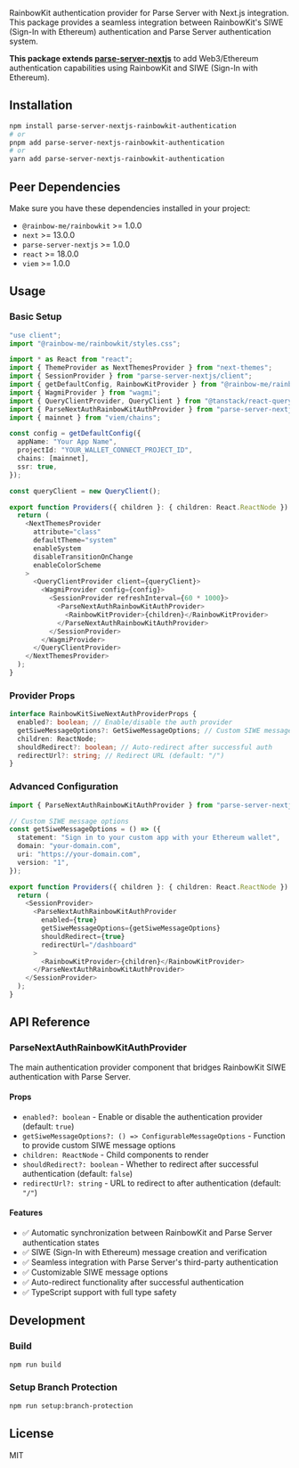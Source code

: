 RainbowKit authentication provider for Parse Server with Next.js integration. This package provides a seamless integration between RainbowKit's SIWE (Sign-In with Ethereum) authentication and Parse Server authentication system.

**This package extends [parse-server-nextjs](https://github.com/0xtiby/parse-server-nextjs)** to add Web3/Ethereum authentication capabilities using RainbowKit and SIWE (Sign-In with Ethereum).

## Installation

```bash
npm install parse-server-nextjs-rainbowkit-authentication
# or
pnpm add parse-server-nextjs-rainbowkit-authentication
# or
yarn add parse-server-nextjs-rainbowkit-authentication
```

## Peer Dependencies

Make sure you have these dependencies installed in your project:

- `@rainbow-me/rainbowkit` >= 1.0.0
- `next` >= 13.0.0
- `parse-server-nextjs` >= 1.0.0
- `react` >= 18.0.0
- `viem` >= 1.0.0

## Usage

### Basic Setup

```typescript
"use client";
import "@rainbow-me/rainbowkit/styles.css";

import * as React from "react";
import { ThemeProvider as NextThemesProvider } from "next-themes";
import { SessionProvider } from "parse-server-nextjs/client";
import { getDefaultConfig, RainbowKitProvider } from "@rainbow-me/rainbowkit";
import { WagmiProvider } from "wagmi";
import { QueryClientProvider, QueryClient } from "@tanstack/react-query";
import { ParseNextAuthRainbowKitAuthProvider } from "parse-server-nextjs-rainbowkit-authentication";
import { mainnet } from "viem/chains";

const config = getDefaultConfig({
  appName: "Your App Name",
  projectId: "YOUR_WALLET_CONNECT_PROJECT_ID",
  chains: [mainnet],
  ssr: true,
});

const queryClient = new QueryClient();

export function Providers({ children }: { children: React.ReactNode }) {
  return (
    <NextThemesProvider
      attribute="class"
      defaultTheme="system"
      enableSystem
      disableTransitionOnChange
      enableColorScheme
    >
      <QueryClientProvider client={queryClient}>
        <WagmiProvider config={config}>
          <SessionProvider refreshInterval={60 * 1000}>
            <ParseNextAuthRainbowKitAuthProvider>
              <RainbowKitProvider>{children}</RainbowKitProvider>
            </ParseNextAuthRainbowKitAuthProvider>
          </SessionProvider>
        </WagmiProvider>
      </QueryClientProvider>
    </NextThemesProvider>
  );
}
```

### Provider Props

```typescript
interface RainbowKitSiweNextAuthProviderProps {
  enabled?: boolean; // Enable/disable the auth provider
  getSiweMessageOptions?: GetSiweMessageOptions; // Custom SIWE message options
  children: ReactNode;
  shouldRedirect?: boolean; // Auto-redirect after successful auth
  redirectUrl?: string; // Redirect URL (default: "/")
}
```

### Advanced Configuration

```typescript
import { ParseNextAuthRainbowKitAuthProvider } from "parse-server-nextjs-rainbowkit-authentication";

// Custom SIWE message options
const getSiweMessageOptions = () => ({
  statement: "Sign in to your custom app with your Ethereum wallet",
  domain: "your-domain.com",
  uri: "https://your-domain.com",
  version: "1",
});

export function Providers({ children }: { children: React.ReactNode }) {
  return (
    <SessionProvider>
      <ParseNextAuthRainbowKitAuthProvider
        enabled={true}
        getSiweMessageOptions={getSiweMessageOptions}
        shouldRedirect={true}
        redirectUrl="/dashboard"
      >
        <RainbowKitProvider>{children}</RainbowKitProvider>
      </ParseNextAuthRainbowKitAuthProvider>
    </SessionProvider>
  );
}
```

## API Reference

### ParseNextAuthRainbowKitAuthProvider

The main authentication provider component that bridges RainbowKit SIWE authentication with Parse Server.

#### Props

- `enabled?: boolean` - Enable or disable the authentication provider (default: `true`)
- `getSiweMessageOptions?: () => ConfigurableMessageOptions` - Function to provide custom SIWE message options
- `children: ReactNode` - Child components to render
- `shouldRedirect?: boolean` - Whether to redirect after successful authentication (default: `false`)
- `redirectUrl?: string` - URL to redirect to after authentication (default: `"/"`)

#### Features

- ✅ Automatic synchronization between RainbowKit and Parse Server authentication states
- ✅ SIWE (Sign-In with Ethereum) message creation and verification
- ✅ Seamless integration with Parse Server's third-party authentication
- ✅ Customizable SIWE message options
- ✅ Auto-redirect functionality after successful authentication
- ✅ TypeScript support with full type safety

## Development

### Build

```bash
npm run build
```

### Setup Branch Protection

```bash
npm run setup:branch-protection
```

## License

MIT
